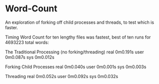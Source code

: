 # Word-Count
An exploration of forking off child processes and threads, to test which is faster.

Timing Word Count for ten lengthy files was fastest, 
best of ten runs for 4693223 total words:

The Traditional Processing (no forking/threading)
real 0m0.191s
user 0m0.087s
sys 0m0.012s

Forking Child Processes
real 0m0.040s
user 0m0.001s
sys 0m0.003s

Threading
real 0m0.052s
user 0m0.092s
sys 0m0.032s



